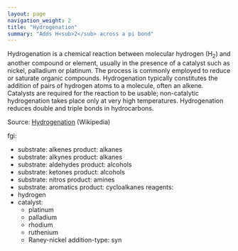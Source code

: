 ```yaml
---
layout: page
navigation_weight: 2
title: "Hydrogenation"
summary: "Adds H<sub>2</sub> across a pi bond"
---
```


Hydrogenation is a chemical reaction between molecular hydrogen (H<sub>2</sub>) and another compound or element, usually in the presence of a catalyst such as nickel, palladium or platinum. The process is commonly employed to reduce or saturate organic compounds. Hydrogenation typically constitutes the addition of pairs of hydrogen atoms to a molecule, often an alkene. Catalysts are required for the reaction to be usable; non-catalytic hydrogenation takes place only at very high temperatures. Hydrogenation reduces double and triple bonds in hydrocarbons.

Source: [Hydrogenation](https://en.wikipedia.org/wiki/Hydrogenation) (Wikipedia)

fgi:
  - substrate: alkenes
    product: alkanes
  - substrate: alkynes
    product: alkanes
  - substrate: aldehydes
    product: alcohols
  - substrate: ketones
    product: alcohols
  - substrate: nitros
    product: amines
  - substrate: aromatics
    product: cycloalkanes
reagents:
  - hydrogen
  - catalyst:
    - platinum
    - palladium
    - rhodium
    - ruthenium
    - Raney-nickel
addition-type: syn
